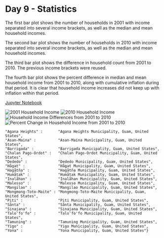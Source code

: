 # Day 9 - Statistics

The first bar plot shows the number of households in 2001 with income separated into several income brackets, as well as the median and mean household incomes.

The second bar plot shows the number of households in 2010 with income separated into several income brackets, as well as the median and mean household incomes.

The third bar plot shows the difference in household count from 2001 to 2010. The previous income brackets were reused.

The fourth bar plot shows the percent difference in median and mean household income from 2001 to 2010, along with cumulative inflation during that period. It is clear that household income increases did not keep up with inflation within that period.

[Jupyter Notebook](day9.ipynb)

![2001 Household Income](household_income_2001.png)
![2010 Household Income](household_income_2010.png)
![Household Income Differences from 2001 to 2010](household_income_diff_2001_2010.png)
![Percent Change in Household Income from 2001 to 2010](percent_change_2001_2010.png)

    "Agana Heights" :       "Agana Heights Municipality, Guam, United States",
    "Asan-Maina" :          "Asan-Maina Municipality, Guam, United States",
    "Barrigada" :           "Barrigada Municipality, Guam, United States",
    "Chalan Pago-Ordot" :   "Chalan Pago-Ordot Municipality, Guam, United States",
    "Dededo" :              "Dededo Municipality, Guam, United States",
    "Hågat" :               "Hågat Municipality, Guam, United States",
    "Hagåtña" :             "Hagåtña Municipality, Guam, United States",
    "Humåtak" :             "Humåtak Municipality, Guam, United States", 
    "Inalåhan" :            "Inalåhan Municipality, Guam, United States",
    "Malesso" :             "Malesso Municipality, Guam, United States",
    "Mangilao" :            "Mangilao Municipality, Guam, United States",
    "Mongmong-Toto-Maite" : "Mongmong-Toto-Maite Municipality, Guam, United States",
    "Piti" :                "Piti Municipality, Guam, United States",
    "Sånta" :               "Sånta Municipality, Guam, United States",
    "Sinajana" :            "Sinajana Municipality, Guam, United States",
    "Talo'fo'fo" :          "Talo'fo'fo Municipality, Guam, United States",
    "Tamuning" :            "Tamuning Municipality, Guam, United States",
    "Yigo" :                "Yigo Municipality, Guam, United States",
    "Yona" :                "Yona Municipality, Guam, United States"}
